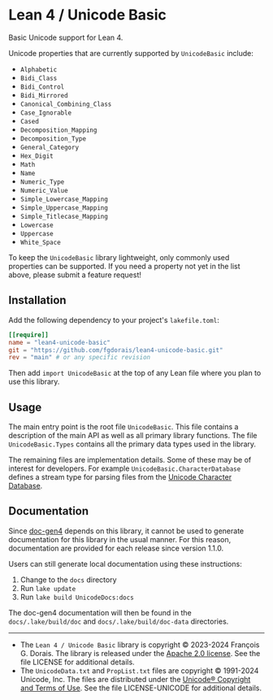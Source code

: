 # Lean 4 / Unicode Basic

Basic Unicode support for Lean 4.

Unicode properties that are currently supported by `UnicodeBasic` include:

* `Alphabetic`
* `Bidi_Class`
* `Bidi_Control`
* `Bidi_Mirrored`
* `Canonical_Combining_Class`
* `Case_Ignorable`
* `Cased`
* `Decomposition_Mapping`
* `Decomposition_Type`
* `General_Category`
* `Hex_Digit`
* `Math`
* `Name`
* `Numeric_Type`
* `Numeric_Value`
* `Simple_Lowercase_Mapping`
* `Simple_Uppercase_Mapping`
* `Simple_Titlecase_Mapping`
* `Lowercase`
* `Uppercase`
* `White_Space`

To keep the `UnicodeBasic` library lightweight, only commonly used properties can be supported. If you need a property not yet in the list above, please submit a feature request!

## Installation

Add the following dependency to your project's `lakefile.toml`:

```toml
[[require]]
name = "lean4-unicode-basic"
git = "https://github.com/fgdorais/lean4-unicode-basic.git"
rev = "main" # or any specific revision
```

Then add `import UnicodeBasic` at the top of any Lean file where you plan to use this library.

## Usage

The main entry point is the root file `UnicodeBasic`. This file contains a description of the main API as well as all primary library functions. The file `UnicodeBasic.Types` contains all the primary data types used in the library.

The remaining files are implementation details. Some of these may be of interest for developers. For example `UnicodeBasic.CharacterDatabase` defines a stream type for parsing files from the [Unicode Character Database](https://www.unicode.org/Public/UCD/latest/ucd/).

## Documentation

Since [doc-gen4](https://github.com/leanprover/doc-gen4) depends on this library, it cannot be used to generate documentation for this library in the usual manner. For this reason, documentation are provided for each release since version 1.1.0.

Users can still generate local documentation using these instructions:

1. Change to the `docs` directory
2. Run `lake update`
3. Run `lake build UnicodeDocs:docs`

The doc-gen4 documentation will then be found in the `docs/.lake/build/doc` and `docs/.lake/build/doc-data` directories.

-----

* The `Lean 4 / Unicode Basic` library is copyright © 2023-2024 François G. Dorais. The library is released under the [Apache 2.0 license](http://www.apache.org/licenses/LICENSE-2.0). See the file LICENSE for additional details.
* The `UnicodeData.txt` and `PropList.txt` files are copyright © 1991-2024 Unicode, Inc. The files are distributed under the [Unicode® Copyright and Terms of Use](https://www.unicode.org/copyright.html). See the file LICENSE-UNICODE for additional details.
